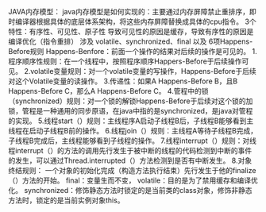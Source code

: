 JAVA内存模型：
  java内存模型是如何实现的：主要通过内存屏障禁止重排序，即时编译器根据具体的底层体系架构，将这些内存屏障替换成具体的cpu指令。
  3个特性：有序性、可见性、原子性
  导致可见性的原因是缓存，导致有序性的原因是编译优化（指令重排）
  涉及 volatile、synchronized、final 以及 6项Happens-Before规则
  Happens-Benfore：前面一个操作的结果对后续的操作是可见的。
    1.程序顺序性规则：在一个线程中，按照程序顺序Happers-Before于后续操作可见。
    2.volatile变量规则：对一个volatile变量的写操作，Happens-Before于后续对这个Volatile变量的读操作。
    3.传递性：如果A Happens-Before B，且B Happens-Before C，那么A Happens-Before C。
    4.管程中的锁（synchronized）规则：对一个锁的解锁Happens-Before于后续对这个锁的加锁，管程是一种通用的同步原语，在java中指的是synchronized，是java对管程的实现。
    5.线程start（）规则：主线程序A启动子线程B后，子线程B能够看到主线程在启动子线程B前的操作。
    6.线程join（）规则：主线程A等待子线程B完成，子线程B完成后，主线程能够看到子线程的操作。
    7.线程interrupt（）规则：对线程interrupt（）的方法的调用先行发生于被中断的线程的代码检测到中断的事件的发生，可以通过Thread.interrupted（）方法检测到是否有中断发生。
    8.对象终结规则： 一个对象的初始化完成（构造方法执行结束）先行发生于他的finalize（）方法的开始。
    final：变量生而不变，
    volatile：目的是为了禁用缓存和编译优化。
  synchronized：修饰静态方法时锁定的是当前类的class对象，修饰非静态方法时，锁定的是当前实例对象this。